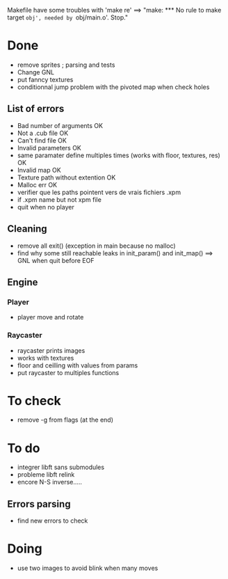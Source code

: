 Makefile have some troubles with 'make re'
==> "make: *** No rule to make target `obj', needed by `obj/main.o'.  Stop."



# Done
- remove sprites ; parsing and tests
- Change GNL
- put fanncy textures
- conditionnal jump problem with the pivoted map when check holes
## List of errors
- Bad number of arguments OK
- Not a .cub file OK
- Can't find file OK
- Invalid parameters OK
- same paramater define multiples times (works with floor, textures, res) OK
- Invalid map OK
- Texture path without extention OK
- Malloc err OK
- verifier que les paths pointent vers de vrais fichiers .xpm
- if .xpm name but not xpm file
- quit when no player
## Cleaning
- remove all exit() (exception in main because no malloc)
- find why some still reachable leaks in init_param() and init_map() ==> GNL when quit before EOF
## Engine
### Player
- player move and rotate
### Raycaster
- raycaster prints images 
- works with textures
- floor and ceilling with values from params
- put raycaster to multiples functions


# To check
- remove -g from flags (at the end)

# To do
- integrer libft sans submodules
- probleme libft relink
- encore N-S inverse.....
## Errors parsing
- find new errors to check

# Doing
- use two images to avoid blink when many moves

